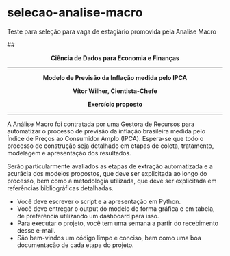 # selecao-analise-macro
Teste para seleção para vaga de estagiário promovida pela Analise Macro




##**<center>Ciência de Dados para Economia e Finanças</center>**



---


**<center>Modelo de Previsão da Inflação medida pelo IPCA</center>**

**<center>Vítor Wilher, Cientista-Chefe</center>**




**<center>Exercício proposto</center>**



---



A Análise Macro foi contratada por uma Gestora de Recursos para automatizar o processo de previsão da inflação brasileira medida pelo Índice de Preços ao Consumidor Amplo (IPCA). Espera-se que todo o processo de construção seja detalhado em etapas de coleta, tratamento, modelagem e apresentação dos resultados.

   Serão particularmente avaliados as etapas de extração automatizada e a acurácia dos modelos propostos, que
deve ser explicitada ao longo do processo, bem como a metodologia utilizada, que deve ser explicitada em
referências bibliográficas detalhadas.



*   Você deve escrever o script e a apresentação em Python.
*   Você deve entregar o output do modelo de forma gráfica e em tabela, de preferência utilizando um dashboard
para isso.
* Para executar o projeto, você tem uma semana a partir do recebimento desse e-mail.
* São bem-vindos um código limpo e conciso, bem como uma boa documentação de cada etapa do projeto.




